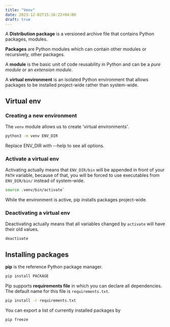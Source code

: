 ```yaml
---
title: "Venv"
date: 2023-12-02T15:16:22+04:00
draft: true
---
```


A **Distribution package** is a versioned archive file that contains Python packages, modules.

**Packages** are Python modules which can contain other modules or recursively, other packages.

A **module** is the basic unit of code reusability in Python and can be a _pure module_ or an _extension module_.

A **virtual environment** is an isolated Python environment that allows packages to be installed project-wide rather than system-wide.

## Virtual env

### Creating a new environment

The `venv` module allows us to create 'virtual environments'.

```bash
python3 -m venv ENV_DIR
```

Replace ENV_DIR with --help to see all options.

### Activate a virtual env

Activating actually means that `ENV_DIR/bin` will be appended in front of your `PATH` variable,
because of that, you will be forced to use executables from `ENV_DIR/bin/` instead of system-wide.

```bash
source .venv/bin/activate`
```

While the environment is active, pip installs packages project-wide.

### Deactivating a virtual env

Deactivating actually means that all variables changed by `activate` will have their old values.

```bash
deactivate
```

## Installing packages

**pip** is the reference Python package manager.

```bash
pip install PACKAGE
```

Pip supports **requirements file** in which you can declare all dependencies.
The default name for this file is `requirements.txt`.

```bash
pip install -r requirements.txt
```

You can export a list of currently installed packages by

```bash
pip freeze
```
